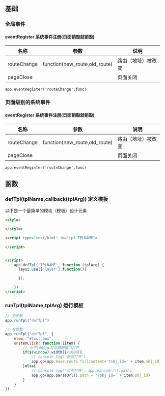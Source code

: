 ## 基础

### 全局事件

#### eventRegister 系统事件注册(页面销毁就销毁)

|名称|参数|说明|
|---|---|---|
|routeChange|function(new_route,old_route)|路由（地址）被改变|
|pageClose||页面关闭|

```
app.eventRegister('routeChange',func)
```

### 页面级别的系统事件

#### eventRegister 系统事件注册(页面销毁就销毁)

|名称|参数|说明|
|---|---|---|
|routeChange|function(new_route,old_route)|路由（地址）被改变|
|pageClose||页面关闭|

```
app.eventRegister('routeChange',func)
```

## 函数
### defTpl(tplName,callback(tplArg)) 定义模板

以下是一个最简单的模块（模板）设计元素

```html
<style>

</style>

<script type="text/html" id="tpl-TPLNAME">
  
</script>


<script>
    app.defTpl('TPLNAME', function (tplArg) {
      layui.use(['layer'],function(){

      });

    })
</script>
```

### runTpl(tplName,tplArg) 运行模板

```javascript
// 无参数
app.runTpl("defTpl")

// 有参数
app.runTpl("defTpl", {
    elem: "#list_box",
    onItemClick: function (item) {
        // 小于1000px将采用新窗口打开
        if($(window).width()<1000){
            // console.log('新创打开')
            app.go(app.base.route.fullContent+'?obj_id=' + item.obj_id)
        }else{
            // console.log('页内打开', app.parseUrl().path)
            app.go(app.parseUrl().path + '?obj_id=' + item.obj_id)
        }
    }
})                
```
